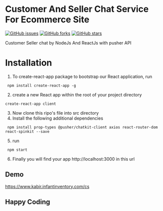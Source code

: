 # Customer And Seller Chat Service For Ecommerce Site
[![GitHub issues](https://img.shields.io/github/issues/kabirkhyrul/customer-seller-chat?style=for-the-badge)](https://github.com/kabirkhyrul/customer-seller-chat/issues)  [![GitHub forks](https://img.shields.io/github/forks/kabirkhyrul/customer-seller-chat?style=for-the-badge)](https://github.com/kabirkhyrul/customer-seller-chat/network) [![GitHub stars](https://img.shields.io/github/stars/kabirkhyrul/customer-seller-chat?style=for-the-badge)](https://github.com/kabirkhyrul/customer-seller-chat/stargazers) 

Customer Seller chat by NodeJs And ReactJs with pusher API

# Installation
1. To create-react-app package to bootstrap our React application, run 
```
 npm install create-react-app -g
```
2. create a new React app within the root of your project directory
```
create-react-app client
```
3. Now clone this ripo's file into src directory
4. Install the following additional dependencies
```
 npm install prop-types @pusher/chatkit-client axios react-router-dom react-spinkit --save
```
5. run 
```
 npm start
 ```
 6. Finally you will find your app 
 http://localhost:3000 
 in this url
 
 
 ## Demo
 https://www.kabir.infantinventory.com/cs
 
 ## Happy Coding
